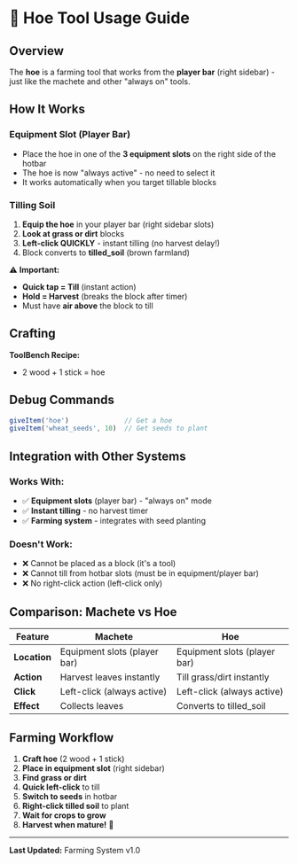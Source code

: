 # 🌾 Hoe Tool Usage Guide

## Overview
The **hoe** is a farming tool that works from the **player bar** (right sidebar) - just like the machete and other "always on" tools.

## How It Works

### **Equipment Slot (Player Bar)**
- Place the hoe in one of the **3 equipment slots** on the right side of the hotbar
- The hoe is now "always active" - no need to select it
- It works automatically when you target tillable blocks

### **Tilling Soil**
1. **Equip the hoe** in your player bar (right sidebar slots)
2. **Look at grass or dirt** blocks
3. **Left-click QUICKLY** - instant tilling (no harvest delay!)
4. Block converts to **tilled_soil** (brown farmland)

⚠️ **Important:** 
- **Quick tap = Till** (instant action)
- **Hold = Harvest** (breaks the block after timer)
- Must have **air above** the block to till

## Crafting
**ToolBench Recipe:**
- 2 wood + 1 stick = hoe

## Debug Commands
```javascript
giveItem('hoe')              // Get a hoe
giveItem('wheat_seeds', 10)  // Get seeds to plant
```

## Integration with Other Systems

### Works With:
- ✅ **Equipment slots** (player bar) - "always on" mode
- ✅ **Instant tilling** - no harvest timer
- ✅ **Farming system** - integrates with seed planting

### Doesn't Work:
- ❌ Cannot be placed as a block (it's a tool)
- ❌ Cannot till from hotbar slots (must be in equipment/player bar)
- ❌ No right-click action (left-click only)

## Comparison: Machete vs Hoe

| Feature | Machete | Hoe |
|---------|---------|-----|
| **Location** | Equipment slots (player bar) | Equipment slots (player bar) |
| **Action** | Harvest leaves instantly | Till grass/dirt instantly |
| **Click** | Left-click (always active) | Left-click (always active) |
| **Effect** | Collects leaves | Converts to tilled_soil |

## Farming Workflow

1. **Craft hoe** (2 wood + 1 stick)
2. **Place in equipment slot** (right sidebar)
3. **Find grass or dirt**
4. **Quick left-click** to till
5. **Switch to seeds** in hotbar
6. **Right-click tilled soil** to plant
7. **Wait for crops to grow**
8. **Harvest when mature!** 🌾

---
**Last Updated:** Farming System v1.0
